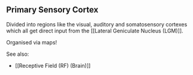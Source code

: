 ## Primary Sensory Cortex 

Divided into regions like the visual, auditory and somatosensory cortexes which all get direct input from the [[Lateral Geniculate Nucleus (LGM)]].

Organised via maps!


See also:
- [[Receptive Field (RF) (Brain)]]